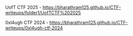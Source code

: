UofT CTF 2025 - https://bharathram125.github.io/CTF-writeups/folder1/UofTCTF%202025
 
0xl4ugh CTF 2024 - https://bharathram125.github.io/CTF-writeups/0xl4ugh-ctf-2024  
 
 
